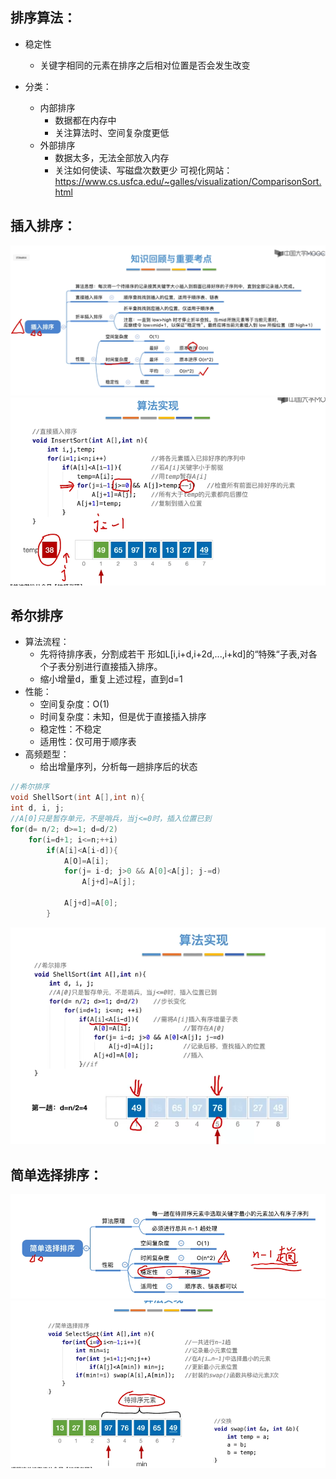 ## 排序算法：
- 稳定性
    - 关键字相同的元素在排序之后相对位置是否会发生改变

- 分类：
    - 内部排序
        - 数据都在内存中
        - 关注算法时、空间复杂度更低
    - 外部排序
        - 数据太多，无法全部放入内存
        - 关注如何使读、写磁盘次数更少
可视化网站：
    https://www.cs.usfca.edu/~galles/visualization/ComparisonSort.html

## 插入排序：
![Img](./FILES/排序算法.md/插入排序总结.png)
![Img](./FILES/排序算法.md/插入排序.png)



## 希尔排序
- 算法流程：
    - 先将待排序表，分割成若干 形如L[i,i+d,i+2d,...,i+kd]的“特殊“子表,对各个子表分别进行直接插入排序。
    - 缩小增量d，重复上述过程，直到d=1
- 性能：
    - 空间复杂度：O(1)
    - 时间复杂度：未知，但是优于直接插入排序
    - 稳定性：不稳定
    - 适用性：仅可用于顺序表
- 高频题型：
    - 给出增量序列，分析每一趟排序后的状态
```c
//希尔排序
void ShellSort(int A[],int n){
int d, i, j;
//A[0]只是暂存单元，不是哨兵，当j<=0时，插入位置已到
for(d= n/2; d>=1; d=d/2)
    for(i=d+1; i<=n;++i)
        if(A[i]<A[i-d]){
            A[O]=A[i];
            for(j= i-d; j>0 && A[0]<A[j]; j-=d)
                A[j+d]=A[j];

            A[j+d]=A[0];
        }
```
![Img](./FILES/排序算法.md/希尔排序.png)


## 简单选择排序：
![Img](./FILES/排序算法.md/简单选择排序.png)
![Img](./FILES/排序算法.md/简单选择排序代码.png)

